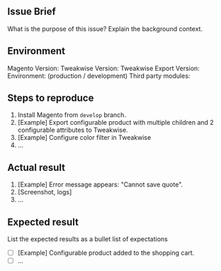 Issue Brief
--
What is the purpose of this issue? Explain the background context.

Environment
--
Magento Version:
Tweakwise Version:
Tweakwise Export Version:
Environment: (production / development)
Third party modules:

Steps to reproduce
--
1. Install Magento from `develop` branch.
2. [Example] Export configurable product with multiple children and 2 configurable attributes to Tweakwise.
3. [Example] Configure color filter in Tweakwise
4. ...

Actual result
--
1. [Example] Error message appears: "Cannot save quote".
2. [Screenshot, logs]
3. ...

Expected result
--
List the expected results as a bullet list of expectations
- [ ] [Example] Configurable product added to the shopping cart.
- [ ] ...